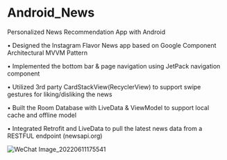# Android_News
Personalized News Recommendation App with Android

• Designed the Instagram Flavor News app based on Google Component Architectural MVVM Pattern

• Implemented the bottom bar & page navigation using JetPack navigation component

• Utilized 3rd party CardStackView(RecyclerView) to support swipe gestures for liking/disliking the news

• Built the Room Database with LiveData & ViewModel to support local cache and offline model

• Integrated Retrofit and LiveData to pull the latest news data from a RESTFUL endpoint (newsapi.org)

![WeChat Image_20220611175541](https://user-images.githubusercontent.com/72828121/173207444-e9cd2d56-1b0d-4fa9-a19d-a8f819adbcef.png)
